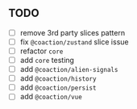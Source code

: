 ## TODO

- [ ] remove 3rd party slices pattern
- [ ] fix `@coaction/zustand` slice issue
- [ ] refactor `core`
- [ ] add `core` testing
- [ ] add `@coaction/alien-signals`
- [ ] add `@coaction/history`
- [ ] add `@coaction/persist`
- [ ] add `@coaction/vue`
